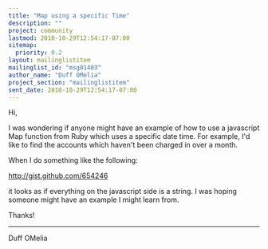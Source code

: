 ```yaml
---
title: "Map using a specific Time"
description: ""
project: community
lastmod: 2010-10-29T12:54:17-07:00
sitemap:
  priority: 0.2
layout: mailinglistitem
mailinglist_id: "msg01403"
author_name: "Duff OMelia"
project_section: "mailinglistitem"
sent_date: 2010-10-29T12:54:17-07:00
---
```



Hi,

I was wondering if anyone might have an example of how to use a
javascript Map function from Ruby which uses a specific date time.
For example, I'd like to find the accounts which haven't been charged
in over a month.

When I do something like the following:

http://gist.github.com/654246

it looks as if everything on the javascript side is a string. I was
hoping someone might have an example I might learn from.


Thanks!

------------------------------------------------------------
Duff OMelia

